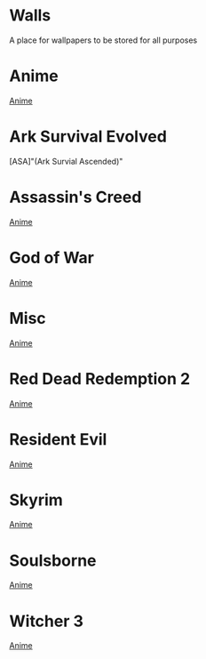 # Walls

A place for wallpapers to be stored for all purposes

# Anime
[Anime](Anime)

# Ark Survival Evolved
[ASA]"(Ark Survial Ascended)"

# Assassin's Creed
[Anime](Anime)

# God of War
[Anime](Anime)

# Misc
[Anime](Anime)

# Red Dead Redemption 2
[Anime](Anime)

# Resident Evil
[Anime](Anime)

# Skyrim
[Anime](Anime)

# Soulsborne
[Anime](Anime)

# Witcher 3
[Anime](Anime)

